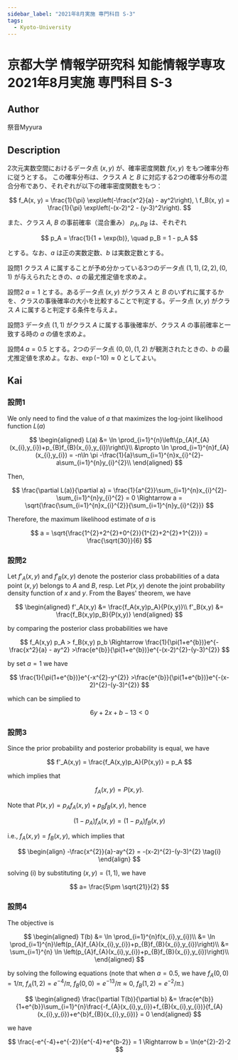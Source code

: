 ```yaml
---
sidebar_label: "2021年8月実施 専門科目 S-3"
tags:
  - Kyoto-University
---
```

# 京都大学 情報学研究科 知能情報学専攻 2021年8月実施 専門科目 S-3

## **Author**
祭音Myyura

## **Description**
2次元実数空間におけるデータ点 $(x, y)$ が、確率密度関数 $f(x, y)$ をもつ確率分布に従うとする。
この確率分布は、クラス $A$ と $B$ に対応する2つの確率分布の混合分布であり、それぞれが以下の確率密度関数をもつ：

$$
f_A(x, y) = \frac{1}{\pi} \exp\left(-\frac{x^2}{a} - ay^2\right), \ f_B(x, y) = \frac{1}{\pi} \exp\left(-(x-2)^2 - (y-3)^2\right).
$$

また、クラス $A$, $B$ の事前確率（混合重み） $p_A, p_B$ は、それぞれ

$$
p_A = \frac{1}{1 + \exp(b)}, \quad p_B = 1 - p_A
$$

とする。なお、$a$ は正の実数定数、$b$ は実数定数とする。

設問1 クラス $A$ に属することが予め分かっている3つのデータ点 $(1,1), (2,2), (0,1)$ が与えられたときの、$a$ の最尤推定値を求めよ。

設問2 $a = 1$ とする。あるデータ点 $(x, y)$ がクラス $A$ と $B$ のいずれに属するかを、クラスの事後確率の大小を比較することで判定する。データ点 $(x, y)$ がクラス $A$ に属すると判定する条件を与えよ。

設問3 データ点 $(1,1)$ がクラス $A$ に属する事後確率が、クラス $A$ の事前確率と一致する時の $a$ の値を求めよ。

設問4 $a = 0.5$ とする。2つのデータ点 $(0,0), (1,2)$ が観測されたときの、$b$ の最尤推定値を求めよ。なお、$\exp(-10) \approx 0$ としてよい。

## **Kai**
### 設問1
We only need to find the value of $a$ that maximizes the log-joint likelihood function $L(a)$

$$
\begin{aligned}
L(a)
&= \ln \prod_{i=1}^{n}\left\{p_{A}f_{A}(x_{i},y_{i})+p_{B}f_{B}(x_{i},y_{i})\right\}\\
&\propto \ln \prod_{i=1}^{n}f_{A}(x_{i},y_{i})
= -n\ln \pi -\frac{1}{a}\sum_{i=1}^{n}x_{i}^{2}-a\sum_{i=1}^{n}y_{i}^{2}\\
\end{aligned}
$$

Then,

$$
\frac{\partial L(a)}{\partial a}
= \frac{1}{a^{2}}\sum_{i=1}^{n}x_{i}^{2}-\sum_{i=1}^{n}y_{i}^{2} = 0 \Rightarrow a = \sqrt{\frac{\sum_{i=1}^{n}x_{i}^{2}}{\sum_{i=1}^{n}y_{i}^{2}}}
$$

Therefore, the maximum likelihood estimate of $a$ is

$$
a = \sqrt{\frac{1^{2}+2^{2}+0^{2}}{1^{2}+2^{2}+1^{2}}}  = \frac{\sqrt{30}}{6}
$$

### 設問2
Let $f'_A(x,y)$ and $f'_B(x,y)$ denote the posterior class probabilities of a data point $(x,y)$ belongs to $A$ and $B$, resp.
Let $P(x,y)$ denote the joint probability density function of $x$ and $y$.
From the Bayes' theorem, we have

$$
\begin{aligned}
f'_A(x,y) &= \frac{f_A(x,y)p_A}{P(x,y)}\\
f'_B(x,y) &= \frac{f_B(x,y)p_B}{P(x,y)}
\end{aligned}
$$

by comparing the posterior class probabilities we have



$$
f_A(x,y) p_A > f_B(x,y) p_b \Rightarrow 
\frac{1}{\pi(1+e^{b})}e^{-\frac{x^2}{a} - ay^2} >\frac{e^{b}}{\pi(1+e^{b})}e^{-(x-2)^{2}-(y-3)^{2}}
$$

by set $a = 1$ we have

$$
\frac{1}{\pi(1+e^{b})}e^{-x^{2}-y^{2}} >\frac{e^{b}}{\pi(1+e^{b})}e^{-(x-2)^{2}-(y-3)^{2}}
$$

which can be simplied to

$$
6y+2x+b-13 < 0
$$

### 設問3
Since the prior probability and posterior probability is equal, we have

$$
f'_A(x,y) = \frac{f_A(x,y)p_A}{P(x,y)} = p_A
$$

which implies that

$$
f_A(x,y) = P(x, y).
$$

Note that $P(x,y) = p_{A}f_{A}(x,y)+p_{B}f_{B}(x,y)$, hence

$$
(1-p_{A})f_{A}(x,y) = (1-p_{A})f_{B}(x,y)
$$

i.e., $f_A(x,y) = f_B(x,y)$, which implies that

$$
\begin{align}
-\frac{x^{2}}{a}-ay^{2} = -(x-2)^{2}-(y-3)^{2} \tag{i}
\end{align}
$$

solving (i) by substituting $(x,y) = (1,1)$, we have

$$
a= \frac{5\pm \sqrt{21}}{2}
$$

### 設問4
The objective is

$$
\begin{aligned}
T(b) &= \ln \prod_{i=1}^{n}f(x_{i},y_{i})\\
&=  \ln \prod_{i=1}^{n}\left(p_{A}f_{A}(x_{i},y_{i})+p_{B}f_{B}(x_{i},y_{i})\right)\\
&= \sum_{i=1}^{n} \ln \left(p_{A}f_{A}(x_{i},y_{i})+p_{B}f_{B}(x_{i},y_{i})\right)\\
\end{aligned}
$$

by solving the following equations (note that when $a = 0.5$, we have $f_{A}(0,0)=1/\pi$, $f_{A}(1,2)=e^{-4}/\pi$, $f_{B}(0,0)=e^{-13}/\pi\approx 0$, $f_{B}(1,2)=e^{-2}/\pi$.)

$$
\begin{aligned}
\frac{\partial T(b)}{\partial b}
&= \frac{e^{b}}{1+e^{b}}\sum_{i=1}^{n}\frac{-f_{A}(x_{i},y_{i})+f_{B}(x_{i},y_{i})}{f_{A}(x_{i},y_{i})+e^{b}f_{B}(x_{i},y_{i})} = 0
\end{aligned}
$$

we have

$$
\frac{-e^{-4}+e^{-2}}{e^{-4}+e^{b-2}} = 1 \Rightarrow b = \ln(e^{2}-2)-2
$$
